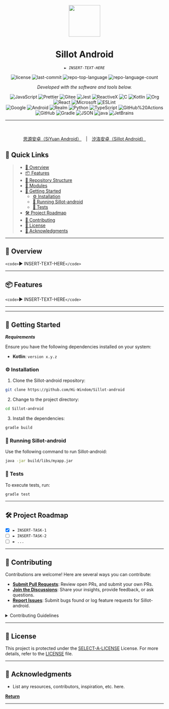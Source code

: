 <p align="center">
  <img src="https://img.icons8.com/?size=512&id=55494&format=png" width="100" />
</p>
<p align="center">
    <h1 align="center">Sillot Android</h1>
</p>
<p align="center">
    <em><code>► INSERT-TEXT-HERE</code></em>
</p>
<p align="center">
	<img src="https://img.shields.io/github/license/Hi-Windom/Sillot-android?style=flat&color=0080ff" alt="license">
	<img src="https://img.shields.io/github/last-commit/Hi-Windom/Sillot-android?style=flat&logo=git&logoColor=white&color=0080ff" alt="last-commit">
	<img src="https://img.shields.io/github/languages/top/Hi-Windom/Sillot-android?style=flat&color=0080ff" alt="repo-top-language">
	<img src="https://img.shields.io/github/languages/count/Hi-Windom/Sillot-android?style=flat&color=0080ff" alt="repo-language-count">
<p>
<p align="center">
		<em>Developed with the software and tools below.</em>
</p>
<p align="center">
	<img src="https://img.shields.io/badge/JavaScript-F7DF1E.svg?style=flat&logo=JavaScript&logoColor=black" alt="JavaScript">
	<img src="https://img.shields.io/badge/Prettier-F7B93E.svg?style=flat&logo=Prettier&logoColor=black" alt="Prettier">
	<img src="https://img.shields.io/badge/Gitee-C71D23.svg?style=flat&logo=Gitee&logoColor=white" alt="Gitee">
	<img src="https://img.shields.io/badge/Jest-C21325.svg?style=flat&logo=Jest&logoColor=white" alt="Jest">
	<img src="https://img.shields.io/badge/ReactiveX-B7178C.svg?style=flat&logo=ReactiveX&logoColor=white" alt="ReactiveX">
	<img src="https://img.shields.io/badge/C-A8B9CC.svg?style=flat&logo=C&logoColor=black" alt="C">
	<img src="https://img.shields.io/badge/Kotlin-7F52FF.svg?style=flat&logo=Kotlin&logoColor=white" alt="Kotlin">
	<img src="https://img.shields.io/badge/Org-77AA99.svg?style=flat&logo=Org&logoColor=white" alt="Org">
	<img src="https://img.shields.io/badge/React-61DAFB.svg?style=flat&logo=React&logoColor=black" alt="React">
	<img src="https://img.shields.io/badge/Microsoft-5E5E5E.svg?style=flat&logo=Microsoft&logoColor=white" alt="Microsoft">
	<img src="https://img.shields.io/badge/ESLint-4B32C3.svg?style=flat&logo=ESLint&logoColor=white" alt="ESLint">
	<br>
	<img src="https://img.shields.io/badge/Google-4285F4.svg?style=flat&logo=Google&logoColor=white" alt="Google">
	<img src="https://img.shields.io/badge/Android-3DDC84.svg?style=flat&logo=Android&logoColor=white" alt="Android">
	<img src="https://img.shields.io/badge/Realm-39477F.svg?style=flat&logo=Realm&logoColor=white" alt="Realm">
	<img src="https://img.shields.io/badge/Python-3776AB.svg?style=flat&logo=Python&logoColor=white" alt="Python">
	<img src="https://img.shields.io/badge/TypeScript-3178C6.svg?style=flat&logo=TypeScript&logoColor=white" alt="TypeScript">
	<img src="https://img.shields.io/badge/GitHub%20Actions-2088FF.svg?style=flat&logo=GitHub-Actions&logoColor=white" alt="GitHub%20Actions">
	<img src="https://img.shields.io/badge/GitHub-181717.svg?style=flat&logo=GitHub&logoColor=white" alt="GitHub">
	<img src="https://img.shields.io/badge/Gradle-02303A.svg?style=flat&logo=Gradle&logoColor=white" alt="Gradle">
	<img src="https://img.shields.io/badge/JSON-000000.svg?style=flat&logo=JSON&logoColor=white" alt="JSON">
	<img src="https://img.shields.io/badge/java-%23ED8B00.svg?style=flat&logo=openjdk&logoColor=white" alt="java">
	<img src="https://img.shields.io/badge/JetBrains-000000.svg?style=flat&logo=JetBrains&logoColor=white" alt="JetBrains">
</p>
<hr>



<p align="center">
<br><br>
<a href="https://github.com/siyuan-note/siyuan-android">思源安卓（SiYuan Android）</a> | <a href="README_Sillot.md">汐洛安卓（Sillot Android）</a>
</p>


## 🔗 Quick Links

> - [📍 Overview](#-overview)
> - [📦 Features](#-features)
> - [📂 Repository Structure](#-repository-structure)
> - [🧩 Modules](#-modules)
> - [🚀 Getting Started](#-getting-started)
>   - [⚙️ Installation](#️-installation)
>   - [🤖 Running Sillot-android](#-running-Sillot-android)
>   - [🧪 Tests](#-tests)
> - [🛠 Project Roadmap](#-project-roadmap)
> - [🤝 Contributing](#-contributing)
> - [📄 License](#-license)
> - [👏 Acknowledgments](#-acknowledgments)

---

## 📍 Overview

`<code>`► INSERT-TEXT-HERE`</code>`

---

## 📦 Features

`<code>`► INSERT-TEXT-HERE`</code>`

---

---

## 🚀 Getting Started

***Requirements***

Ensure you have the following dependencies installed on your system:

* **Kotlin**: `version x.y.z`

### ⚙️ Installation

1. Clone the Sillot-android repository:

```sh
git clone https://github.com/Hi-Windom/Sillot-android
```

2. Change to the project directory:

```sh
cd Sillot-android
```

3. Install the dependencies:

```sh
gradle build
```

### 🤖 Running Sillot-android

Use the following command to run Sillot-android:

```sh
java -jar build/libs/myapp.jar
```

### 🧪 Tests

To execute tests, run:

```sh
gradle test
```

---

## 🛠 Project Roadmap

- [X] `► INSERT-TASK-1`
- [ ] `► INSERT-TASK-2`
- [ ] `► ...`

---

## 🤝 Contributing

Contributions are welcome! Here are several ways you can contribute:

- **[Submit Pull Requests](https://github.com/Hi-Windom/Sillot-android/blob/main/CONTRIBUTING.md)**: Review open PRs, and submit your own PRs.
- **[Join the Discussions](https://github.com/Hi-Windom/Sillot-android/discussions)**: Share your insights, provide feedback, or ask questions.
- **[Report Issues](https://github.com/Hi-Windom/Sillot-android/issues)**: Submit bugs found or log feature requests for Sillot-android.

<details closed>
    <summary>Contributing Guidelines</summary>

1. **Fork the Repository**: Start by forking the project repository to your GitHub account.
2. **Clone Locally**: Clone the forked repository to your local machine using a Git client.
   ```sh
   git clone https://github.com/Hi-Windom/Sillot-android
   ```
3. **Create a New Branch**: Always work on a new branch, giving it a descriptive name.
   ```sh
   git checkout -b new-feature-x
   ```
4. **Make Your Changes**: Develop and test your changes locally.
5. **Commit Your Changes**: Commit with a clear message describing your updates.
   ```sh
   git commit -m 'Implemented new feature x.'
   ```
6. **Push to GitHub**: Push the changes to your forked repository.
   ```sh
   git push origin new-feature-x
   ```
7. **Submit a Pull Request**: Create a PR against the original project repository. Clearly describe the changes and their motivations.

Once your PR is reviewed and approved, it will be merged into the main branch.

</details>

---

## 📄 License

This project is protected under the [SELECT-A-LICENSE](https://choosealicense.com/licenses) License. For more details, refer to the [LICENSE](https://choosealicense.com/licenses/) file.

---

## 👏 Acknowledgments

- List any resources, contributors, inspiration, etc. here.

[**Return**](#-quick-links)

---
